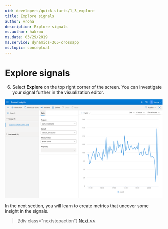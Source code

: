 ```yaml
---
uid: developers/quick-starts/1_3_explore
title: Explore signals
author: vroha
description: Explore signals 
ms.author: hakrou
ms.date: 03/29/2019
ms.service: dynamics-365-crossapp
ms.topic: conceptual
---
```


# Explore signals

6. Select **Explore** on the top right corner of the screen. You can investigate your signal further in the visualization editor. 

![Signal details page](1_Explore.PNG)

In the next section, you will learn to create metrics that uncover some insight in the signals. 

> [!div class="nextstepaction"]
> [Next >>](2_create-own-metric.md)
